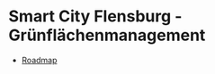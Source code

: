 # Smart City Flensburg - Grünflächenmanagement

- [Roadmap](https://scf-green-space.notion.site/ef9f26cd4a1e48ba9bac5156f72d604c?v=d326e873ae1c4cf8af00cfe2dfb4cc0d&pvs=4)
